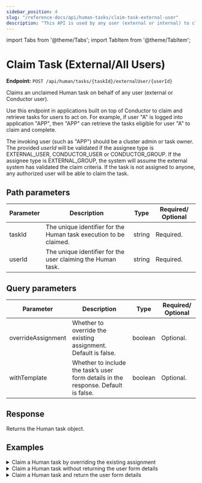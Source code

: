 ```yaml
---
sidebar_position: 4
slug: "/reference-docs/api/human-tasks/claim-task-external-user"
description: "This API is used by any user (external or internal) to claim a Human task."
---
```


import Tabs from '@theme/Tabs'; 
import TabItem from '@theme/TabItem';

# Claim Task (External/All Users)

**Endpoint:** `POST /api/human/tasks/{taskId}/externalUser/{userId}`

Claims an unclaimed Human task on behalf of any user (external or Conductor user).

Use this endpoint in applications built on top of Conductor to claim and retrieve tasks for users to act on. For example, if user "A" is logged into application "APP", then "APP" can retrieve the tasks eligible for user "A" to claim and complete. 

The invoking user (such as "APP") should be a cluster admin or task owner. The provided *userId* will be validated if the assignee type is EXTERNAL_USER, CONDUCTOR_USER or CONDUCTOR_GROUP. If the assignee type is EXTERNAL_GROUP, the system will assume the external system has validated the claim criteria. If the task is not assigned to anyone, any authorized user will be able to claim the task.


## Path parameters

| Parameter  | Description | Type | Required/ Optional |
| ---------- | ----------- | ---- | ----------------- |
| taskId | The unique identifier for the Human task execution to be claimed. | string | Required. |
| userId | The unique identifier for the user claiming the Human task. | string | Required. |


## Query parameters

| Parameter  | Description | Type | Required/ Optional |
| ---------- | ----------- | ---- | ----------------- |
| overrideAssignment | Whether to override the existing assignment. Default is false. | boolean | Optional. |
| withTemplate | Whether to include the task’s user form details in the response. Default is false. | boolean | Optional. |

## Response

Returns the Human task object.


## Examples

<details><summary>Claim a Human task by overriding the existing assignment</summary>

**Request**

``` shell
curl -X 'POST' \
  'https://<YOUR_CLUSTER>/api/human/tasks/869ed0ee-cf07-11ef-a89d-86a819bd92bf/externalUser/user%40example.com?overrideAssignment=true' \
  -H 'accept: application/json' \
  -H 'X-Authorization: <TOKEN>' \
  -d ''
```

**Response**

``` json
{
  "createdBy": "user@example.com",
  "updatedBy": "user@example.com",
  "taskId": "869ed0ee-cf07-11ef-a89d-86a819bd92bf",
  "state": "IN_PROGRESS",
  "displayName": "Pick your assets",
  "definitionName": "selectAssets",
  "workflowId": "8699a0c8-cf07-11ef-a89d-86a819bd92bf",
  "workflowName": "assetPageFlow",
  "taskRefName": "selectAssets_ref",
  "assignee": {
    "userType": "EXTERNAL_USER",
    "user": "user@example.com"
  },
  "claimant": {
    "userType": "EXTERNAL_USER",
    "user": "user@example.com"
  },
  "humanTaskDef": {
    "assignments": [
      {
        "slaMinutes": 11,
        "assignee": {
          "userType": "EXTERNAL_USER",
          "user": "yes"
        }
      },
      {
        "slaMinutes": 0,
        "assignee": {
          "userType": "EXTERNAL_USER",
          "user": "yup"
        }
      }
    ],
    "userFormTemplate": {
      "name": "assetWatchlist",
      "version": 1
    },
    "assignmentCompletionStrategy": "LEAVE_OPEN",
    "displayName": "Pick your assets"
  },
  "input": {
    "Confirm": false,
    "_createdBy": "user@example.com",
    "enterAssets": "",
    "__humanTaskDefinition": {
      "assignments": [],
      "displayName": "Pick your assets",
      "userFormTemplate": {
        "name": "assetWatchlist",
        "version": 1
      },
      "assignmentCompletionStrategy": "LEAVE_OPEN"
    },
    "__humanTaskProcessContext": {
      "state": "IN_PROGRESS",
      "lastUpdated": 1736482940421,
      "humanTaskTriggerLog": [],
      "humanTaskActionLogs": [
        {
          "id": "caa98777-e69c-4cbb-80f1-65d8389fa66f",
          "state": "ASSIGNED",
          "stateStart": 1736481670236,
          "action": "ASSIGNMENTS_COMPLETED",
          "actedBy": "system"
        },
        {
          "id": "02c9a4e9-bd51-4d91-95da-33074f0dc48a",
          "state": "IN_PROGRESS",
          "stateStart": 1736482940421,
          "assignee": {
            "userType": "EXTERNAL_USER",
            "user": "user@example.com"
          },
          "claimant": {
            "userType": "EXTERNAL_USER",
            "user": "user@example.com"
          },
          "action": "CLAIM",
          "actedBy": "EXTERNAL_USER:user@example.com"
        }
      ],
      "assigneeIndex": 1,
      "skippedAssigneeIndexes": [],
      "assignmentsCompleted": false
    }
  },
  "output": {},
  "createdOn": 1736481670209,
  "updatedOn": 1736482354449
}
```

</details>


<details><summary>Claim a Human task without returning the user form details</summary>

**Request**

``` shell
curl -X 'POST' \
  'https://<YOUR_CLUSTER>.io/api/human/tasks/ade63b86-ce70-11ef-88e4-ce0afa758ea1/externalUser/user%40example.com?withTemplate=false' \
  -H 'accept: application/json' \
  -H 'X-Authorization: <TOKEN>' \
  -d ''
```

**Response**

``` json
{
  "createdBy": "user@example.com",
  "updatedBy": "user@example.com",
  "taskId": "ade63b86-ce70-11ef-88e4-ce0afa758ea1",
  "state": "IN_PROGRESS",
  "displayName": "Pick your assets",
  "definitionName": "selectAssets",
  "workflowId": "ade291fe-ce70-11ef-88e4-ce0afa758ea1",
  "workflowName": "assetPageFlow",
  "taskRefName": "selectAssets_ref",
  "claimant": {
    "userType": "EXTERNAL_USER",
    "user": "user@example.com"
  },
  "humanTaskDef": {
    "assignments": [],
    "userFormTemplate": {
      "name": "assetWatchlist",
      "version": 1
    },
    "assignmentCompletionStrategy": "LEAVE_OPEN",
    "displayName": "Pick your assets"
  },
  "input": {
    "Confirm": false,
    "_createdBy": "user@example.com",
    "enterAssets": "",
    "__humanTaskDefinition": {
      "assignments": [],
      "displayName": "Pick your assets",
      "userFormTemplate": {
        "name": "assetWatchlist",
        "version": 1
      },
      "assignmentCompletionStrategy": "LEAVE_OPEN"
    },
    "__humanTaskProcessContext": {
      "state": "IN_PROGRESS",
      "lastUpdated": 1736416961264,
      "humanTaskTriggerLog": [],
      "humanTaskActionLogs": [
        {
          "id": "298082b0-a6c2-492d-9e92-fefec55bf485",
          "state": "ASSIGNED",
          "stateStart": 1736416882112,
          "action": "ASSIGNMENTS_COMPLETED",
          "actedBy": "system"
        },
        {
          "id": "8689f837-3b12-4a07-a1c3-212125668113",
          "state": "IN_PROGRESS",
          "stateStart": 1736416961264,
          "claimant": {
            "userType": "EXTERNAL_USER",
            "user": "user@example.com"
          },
          "action": "CLAIM",
          "actedBy": "EXTERNAL_USER:user@example.com"
        }
      ],
      "skippedAssigneeIndexes": [],
      "assignmentsCompleted": true
    }
  },
  "output": {},
  "createdOn": 1736416882100,
  "updatedOn": 1736416882112
}
```
</details>


<details><summary>Claim a Human task and return the user form details</summary>

**Request**

``` shell
curl -X 'POST' \
  'https://<YOUR_CLUSTER>.io/api/human/tasks/d9a5e0ef-ce70-11ef-88e4-ce0afa758ea1/externalUser/user%40example.com?withTemplate=true' \
  -H 'accept: application/json' \
  -H 'X-Authorization: <TOKEN>' \
  -d ''
```

**Response**

``` json
{
  "createdBy": "user@example.com",
  "updatedBy": "user@example.com",
  "taskId": "d9a5e0ef-ce70-11ef-88e4-ce0afa758ea1",
  "state": "IN_PROGRESS",
  "displayName": "Pick your assets",
  "definitionName": "selectAssets",
  "workflowId": "d9a2ac97-ce70-11ef-88e4-ce0afa758ea1",
  "workflowName": "assetPageFlow",
  "taskRefName": "selectAssets_ref",
  "claimant": {
    "userType": "EXTERNAL_USER",
    "user": "user@example.com"
  },
  "humanTaskDef": {
    "assignments": [],
    "userFormTemplate": {
      "name": "assetWatchlist",
      "version": 1
    },
    "assignmentCompletionStrategy": "LEAVE_OPEN",
    "displayName": "Pick your assets",
    "fullTemplate": {
      "createTime": 1736409506524,
      "updateTime": 1736409506524,
      "createdBy": "USER:user@example.com",
      "updatedBy": "USER:user@example.com",
      "name": "assetWatchlist",
      "version": 1,
      "jsonSchema": {
        "$schema": "http://json-schema.org/draft-07/schema",
        "properties": {
          "enterAssets": {
            "type": "string"
          },
          "Confirm": {
            "type": "boolean"
          }
        }
      },
      "templateUI": {
        "type": "VerticalLayout",
        "elements": [
          {
            "type": "Control",
            "scope": "#/properties/enterAssets",
            "label": "Enter Assets"
          },
          {
            "type": "Control",
            "scope": "#/properties/Confirm",
            "options": {}
          }
        ]
      }
    }
  },
  "input": {
    "Confirm": false,
    "_createdBy": "user@example.com",
    "enterAssets": "",
    "__humanTaskDefinition": {
      "assignments": [],
      "displayName": "Pick your assets",
      "userFormTemplate": {
        "name": "assetWatchlist",
        "version": 1
      },
      "assignmentCompletionStrategy": "LEAVE_OPEN"
    },
    "__humanTaskProcessContext": {
      "state": "IN_PROGRESS",
      "lastUpdated": 1736417131590,
      "humanTaskTriggerLog": [],
      "humanTaskActionLogs": [
        {
          "id": "26cdec64-a9a4-4fa1-a9db-7cdfe120803c",
          "state": "ASSIGNED",
          "stateStart": 1736416955529,
          "action": "ASSIGNMENTS_COMPLETED",
          "actedBy": "system"
        },
        {
          "id": "5754de06-abb8-4a88-88a4-681c89d2d47a",
          "state": "IN_PROGRESS",
          "stateStart": 1736417131590,
          "claimant": {
            "userType": "EXTERNAL_USER",
            "user": "user@example.com"
          },
          "action": "CLAIM",
          "actedBy": "EXTERNAL_USER:user@example.com"
        }
      ],
      "skippedAssigneeIndexes": [],
      "assignmentsCompleted": true
    }
  },
  "output": {},
  "createdOn": 1736416955498,
  "updatedOn": 1736416955529
}
```

</details>